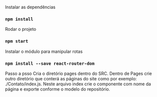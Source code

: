 Instalar as dependências

### `npm install`

Rodar o projeto

### `npm start`

Instalar o módulo para manipular rotas

### `npm install --save react-router-dom`


Passo a psso
Cria o diretório pages  dentro do SRC.
Dentro de Pages crie outro diretório que conterá as páginas do site como por exemplo: ./Contato/index.js. Neste arquivo index crie o componente com nome da
página e exporte conforme o modelo do repositório.
